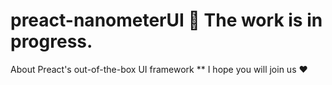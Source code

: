 # preact-nanometerUI :construction:  The work is in progress. 
About Preact's out-of-the-box UI framework
** I hope you will join us ❤
